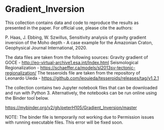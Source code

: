 # Gradient_Inversion

This collection contains data and code to reproduce the results as presented in the paper. For official use, please cite the authors:

P. Haas, J. Ebbing, W. Szwillus, 
Sensitivity analysis of gravity gradient inversion of the Moho depth - A case example for the Amazonian Craton, 
Geophysical Journal International, 2020.

The data files are taken from the following sources:
Gravity gradient of GOCE - http://eo-virtual-archive1.esa.int/Index.html
Seismological Regionalization - https://schaeffer.ca/models/sl2013sv-tectonic-regionalization/
The tesseroids file are taken from the repository of Leonardo Uieda - https://github.com/leouieda/tesseroids/releases/tag/v1.2.1

The collection contains two Jupyter notebook files that can be downloaded and run with Python 3.
Alternatively, the notebooks can be run online using the Binder tool below.

https://mybinder.org/v2/gh/peterH105/Gradient_Inversion/master

NOTE: The binder file is temporarily not working due to Permission issues with running executable files. This error will be fixed soon.  
